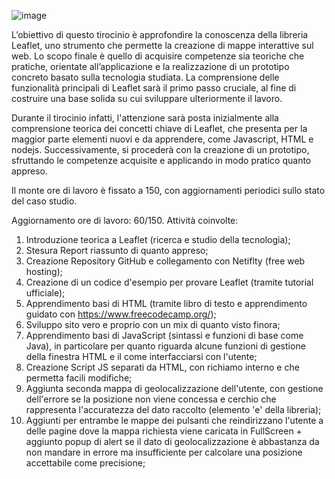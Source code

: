 ![image](https://github.com/user-attachments/assets/e3e4400d-296a-4dd2-a3fb-c2f2d7026f0d)



L’obiettivo di questo tirocinio è approfondire la conoscenza della libreria Leaflet, uno strumento che permette la creazione di mappe interattive sul web. Lo scopo finale è quello di acquisire competenze sia teoriche che pratiche, orientate all’applicazione e la realizzazione di un prototipo concreto basato sulla tecnologia studiata. La comprensione delle funzionalità principali di Leaflet sarà il primo passo cruciale, al fine di costruire una base solida su cui sviluppare ulteriormente il lavoro.

Durante il tirocinio infatti, l'attenzione sarà posta inizialmente alla comprensione teorica dei concetti chiave di Leaflet, che presenta per la maggior parte elementi nuovi e da apprendere, come Javascript, HTML e nodejs. Successivamente, si procederà con la creazione di un prototipo, sfruttando le competenze acquisite e applicando in modo pratico quanto appreso.

Il monte ore di lavoro è fissato a 150, con aggiornamenti periodici sullo stato del caso studio.

Aggiornamento ore di lavoro: 60/150.
Attività coinvolte:
  1) Introduzione teorica a Leaflet (ricerca e studio della tecnologia);
  2) Stesura Report riassunto di quanto appreso;
  3) Creazione Repository GitHub e collegamento con Netiflty (free web hosting);
  4) Creazione di un codice d'esempio per provare Leaflet (tramite tutorial ufficiale);
  5) Apprendimento basi di HTML (tramite libro di testo e apprendimento guidato con https://www.freecodecamp.org/);
  6) Sviluppo sito vero e proprio con un mix di quanto visto finora;
  7) Apprendimento basi di JavaScript (sintassi e funzioni di base come Java), in particolare per quanto riguarda alcune funzioni di gestione della finestra HTML e il come interfacciarsi con l'utente;
  8) Creazione Script JS separati da HTML, con richiamo interno e che permetta facili modifiche;
  9) Aggiunta seconda mappa di geolocalizzazione dell'utente, con gestione dell'errore se la posizione non viene concessa e cerchio che rappresenta l'accuratezza del dato raccolto (elemento 'e' della libreria);
  10) Aggiunti per entrambe le mappe dei pulsanti che reindirizzano l'utente a delle pagine dove la mappa richiesta viene caricata in FullScreen + aggiunto popup di alert se il dato di geolocalizzazione è abbastanza da non mandare in errore ma insufficiente per calcolare una posizione accettabile come precisione;
